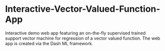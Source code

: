 # Interactive-Vector-Valued-Function-App
Interactive demo web app featuring an on-the-fly supervised trained support vector machine for regression of a vector valued function. The web app is created via the Dash ML framework. 
